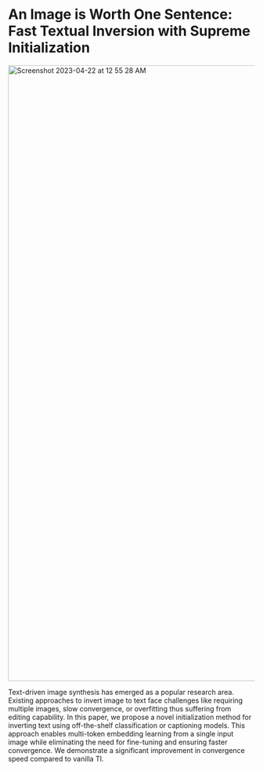 # An Image is Worth One Sentence: Fast Textual Inversion with Supreme Initialization

<img width="1256" alt="Screenshot 2023-04-22 at 12 55 28 AM" src="https://user-images.githubusercontent.com/68970896/233763367-6b378582-e9d5-4f6f-8746-c153cb473098.png">

Text-driven image synthesis has emerged as a popular research area. Existing approaches to invert image to text face challenges like requiring multiple images, slow convergence, or overfitting thus suffering from editing capability. In this paper, we propose a novel initialization method for inverting text using off-the-shelf classification or captioning models. This approach enables multi-token embedding learning from a single input image while eliminating the need for fine-tuning and ensuring faster convergence. We demonstrate a significant improvement in convergence speed compared to vanilla TI.

